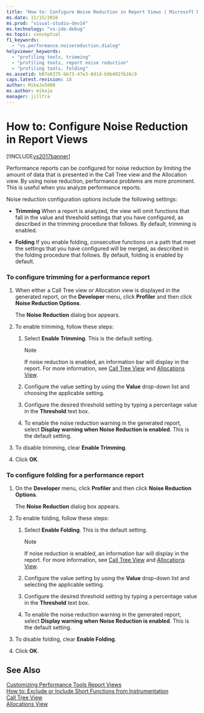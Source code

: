 ```yaml
---
title: "How to: Configure Noise Reduction in Report Views | Microsoft Docs"
ms.date: 11/15/2016
ms.prod: "visual-studio-dev14"
ms.technology: "vs-ide-debug"
ms.topic: conceptual
f1_keywords: 
  - "vs.performance.noisereduction.dialog"
helpviewer_keywords: 
  - "profiling tools, trimming"
  - "profiling tools, report noise reduction"
  - "profiling tools, folding"
ms.assetid: b07e0375-bb73-47e3-8d1d-b9b492fb16c9
caps.latest.revision: 18
author: MikeJo5000
ms.author: mikejo
manager: jillfra
---
```

# How to: Configure Noise Reduction in Report Views
[!INCLUDE[vs2017banner](../includes/vs2017banner.md)]

Performance reports can be configured for noise reduction by limiting the amount of data that is presented in the Call Tree view and the Allocation view. By using noise reduction, performance problems are more prominent. This is useful when you analyze performance reports.  
  
 Noise reduction configuration options include the following settings:  
  
- **Trimming** When a report is analyzed, the view will omit functions that fall in the value and threshold settings that you have configured, as described in the trimming procedure that follows. By default, trimming is enabled.  
  
- **Folding** If you enable folding, consecutive functions on a path that meet the settings that you have configured will be merged, as described in the folding procedure that follows. By default, folding is enabled by default.  
  
### To configure trimming for a performance report  
  
1. When either a Call Tree view or Allocation view is displayed in the generated report, on the **Developer** menu, click **Profiler** and then click **Noise Reduction Options**.  
  
     The **Noise Reduction** dialog box appears.  
  
2. To enable trimming, follow these steps:  
  
    1. Select **Enable Trimming**. This is the default setting.  
  
        > [!NOTE]
        > If noise reduction is enabled, an information bar will display in the report. For more information, see [Call Tree View](../profiling/call-tree-view.md) and [Allocations View](../profiling/dotnet-memory-allocations-view.md).  
  
    2. Configure the value setting by using the **Value** drop-down list and choosing the applicable setting.  
  
    3. Configure the desired threshold setting by typing a percentage value in the **Threshold** text box.  
  
    4. To enable the noise reduction warning in the generated report, select **Display warning when Noise Reduction is enabled**. This is the default setting.  
  
3. To disable trimming, clear **Enable Trimming**.  
  
4. Click **OK**.  
  
### To configure folding for a performance report  
  
1. On the **Developer** menu, click **Profiler** and then click **Noise Reduction Options**.  
  
     The **Noise Reduction** dialog box appears.  
  
2. To enable folding, follow these steps:  
  
    1. Select **Enable Folding**. This is the default setting.  
  
        > [!NOTE]
        > If noise reduction is enabled, an information bar will display in the report. For more information, see [Call Tree View](../profiling/call-tree-view.md) and [Allocations View](../profiling/dotnet-memory-allocations-view.md).  
  
    2. Configure the value setting by using the **Value** drop-down list and selecting the applicable setting.  
  
    3. Configure the desired threshold setting by typing a percentage value in the **Threshold** text box.  
  
    4. To enable the noise reduction warning in the generated report, select **Display warning when Noise Reduction is enabled**. This is the default setting.  
  
3. To disable folding, clear **Enable Folding**.  
  
4. Click **OK**.  
  
## See Also  
 [Customizing Performance Tools Report Views](../profiling/customizing-performance-tools-report-views.md)   
 [How to: Exclude or Include Short Functions from Instrumentation](../profiling/how-to-exclude-or-include-short-functions-from-instrumentation.md)   
 [Call Tree View](../profiling/call-tree-view.md)   
 [Allocations View](../profiling/dotnet-memory-allocations-view.md)

